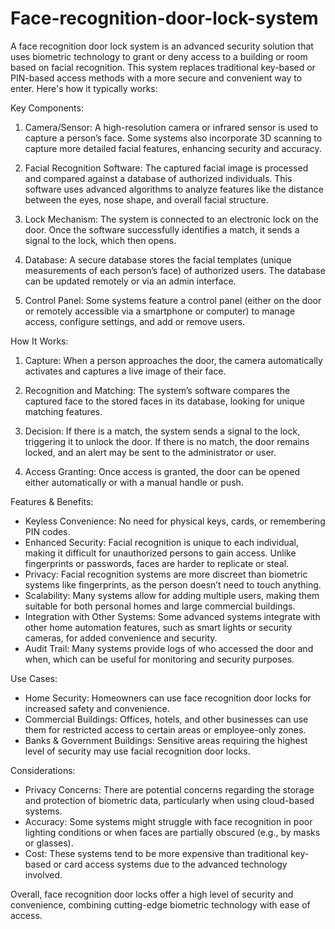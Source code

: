 # Face-recognition-door-lock-system
A face recognition door lock system is an advanced security solution that uses biometric technology to grant or deny access to a building or room based on facial recognition. This system replaces traditional key-based or PIN-based access methods with a more secure and convenient way to enter. Here's how it typically works:

Key Components:
1. Camera/Sensor: A high-resolution camera or infrared sensor is used to capture a person’s face. Some systems also incorporate 3D scanning to capture more detailed facial features, enhancing security and accuracy.
   
2. Facial Recognition Software: The captured facial image is processed and compared against a database of authorized individuals. This software uses advanced algorithms to analyze features like the distance between the eyes, nose shape, and overall facial structure.

3. Lock Mechanism: The system is connected to an electronic lock on the door. Once the software successfully identifies a match, it sends a signal to the lock, which then opens.

4. Database: A secure database stores the facial templates (unique measurements of each person’s face) of authorized users. The database can be updated remotely or via an admin interface.

5. Control Panel: Some systems feature a control panel (either on the door or remotely accessible via a smartphone or computer) to manage access, configure settings, and add or remove users.

How It Works:
1. Capture: When a person approaches the door, the camera automatically activates and captures a live image of their face.
   
2. Recognition and Matching: The system’s software compares the captured face to the stored faces in its database, looking for unique matching features.
   
3. Decision: If there is a match, the system sends a signal to the lock, triggering it to unlock the door. If there is no match, the door remains locked, and an alert may be sent to the administrator or user.
   
4. Access Granting: Once access is granted, the door can be opened either automatically or with a manual handle or push.

 Features & Benefits:
- Keyless Convenience: No need for physical keys, cards, or remembering PIN codes.
- Enhanced Security: Facial recognition is unique to each individual, making it difficult for unauthorized persons to gain access. Unlike fingerprints or passwords, faces are harder to replicate or steal.
- Privacy: Facial recognition systems are more discreet than biometric systems like fingerprints, as the person doesn’t need to touch anything.
- Scalability: Many systems allow for adding multiple users, making them suitable for both personal homes and large commercial buildings.
- Integration with Other Systems: Some advanced systems integrate with other home automation features, such as smart lights or security cameras, for added convenience and security.
- Audit Trail: Many systems provide logs of who accessed the door and when, which can be useful for monitoring and security purposes.

 Use Cases:
- Home Security: Homeowners can use face recognition door locks for increased safety and convenience.
- Commercial Buildings: Offices, hotels, and other businesses can use them for restricted access to certain areas or employee-only zones.
- Banks & Government Buildings: Sensitive areas requiring the highest level of security may use facial recognition door locks.

Considerations:
- Privacy Concerns: There are potential concerns regarding the storage and protection of biometric data, particularly when using cloud-based systems.
- Accuracy: Some systems might struggle with face recognition in poor lighting conditions or when faces are partially obscured (e.g., by masks or glasses).
- Cost: These systems tend to be more expensive than traditional key-based or card access systems due to the advanced technology involved.

Overall, face recognition door locks offer a high level of security and convenience, combining cutting-edge biometric technology with ease of access.
